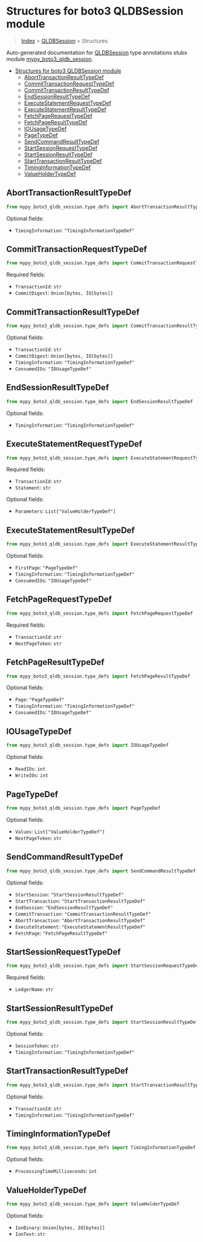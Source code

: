 # Structures for boto3 QLDBSession module

> [Index](../index.md) > [QLDBSession](./index.md) > Structures

Auto-generated documentation for [QLDBSession](https://boto3.amazonaws.com/v1/documentation/api/latest/reference/services/qldb-session.html#QLDBSession)
type annotations stubs module [mypy_boto3_qldb_session](https://pypi.org/project/mypy-boto3-qldb-session/).

- [Structures for boto3 QLDBSession module](#structures-for-boto3-qldbsession-module)
  - [AbortTransactionResultTypeDef](#aborttransactionresulttypedef)
  - [CommitTransactionRequestTypeDef](#committransactionrequesttypedef)
  - [CommitTransactionResultTypeDef](#committransactionresulttypedef)
  - [EndSessionResultTypeDef](#endsessionresulttypedef)
  - [ExecuteStatementRequestTypeDef](#executestatementrequesttypedef)
  - [ExecuteStatementResultTypeDef](#executestatementresulttypedef)
  - [FetchPageRequestTypeDef](#fetchpagerequesttypedef)
  - [FetchPageResultTypeDef](#fetchpageresulttypedef)
  - [IOUsageTypeDef](#iousagetypedef)
  - [PageTypeDef](#pagetypedef)
  - [SendCommandResultTypeDef](#sendcommandresulttypedef)
  - [StartSessionRequestTypeDef](#startsessionrequesttypedef)
  - [StartSessionResultTypeDef](#startsessionresulttypedef)
  - [StartTransactionResultTypeDef](#starttransactionresulttypedef)
  - [TimingInformationTypeDef](#timinginformationtypedef)
  - [ValueHolderTypeDef](#valueholdertypedef)

## AbortTransactionResultTypeDef

```python
from mypy_boto3_qldb_session.type_defs import AbortTransactionResultTypeDef
```




Optional fields:
- `TimingInformation`: `"TimingInformationTypeDef"`


## CommitTransactionRequestTypeDef

```python
from mypy_boto3_qldb_session.type_defs import CommitTransactionRequestTypeDef
```


Required fields:
- `TransactionId`: `str`
- `CommitDigest`: `Union[bytes, IO[bytes]]`




## CommitTransactionResultTypeDef

```python
from mypy_boto3_qldb_session.type_defs import CommitTransactionResultTypeDef
```




Optional fields:
- `TransactionId`: `str`
- `CommitDigest`: `Union[bytes, IO[bytes]]`
- `TimingInformation`: `"TimingInformationTypeDef"`
- `ConsumedIOs`: `"IOUsageTypeDef"`


## EndSessionResultTypeDef

```python
from mypy_boto3_qldb_session.type_defs import EndSessionResultTypeDef
```




Optional fields:
- `TimingInformation`: `"TimingInformationTypeDef"`


## ExecuteStatementRequestTypeDef

```python
from mypy_boto3_qldb_session.type_defs import ExecuteStatementRequestTypeDef
```


Required fields:
- `TransactionId`: `str`
- `Statement`: `str`



Optional fields:
- `Parameters`: `List["ValueHolderTypeDef"]`


## ExecuteStatementResultTypeDef

```python
from mypy_boto3_qldb_session.type_defs import ExecuteStatementResultTypeDef
```




Optional fields:
- `FirstPage`: `"PageTypeDef"`
- `TimingInformation`: `"TimingInformationTypeDef"`
- `ConsumedIOs`: `"IOUsageTypeDef"`


## FetchPageRequestTypeDef

```python
from mypy_boto3_qldb_session.type_defs import FetchPageRequestTypeDef
```


Required fields:
- `TransactionId`: `str`
- `NextPageToken`: `str`




## FetchPageResultTypeDef

```python
from mypy_boto3_qldb_session.type_defs import FetchPageResultTypeDef
```




Optional fields:
- `Page`: `"PageTypeDef"`
- `TimingInformation`: `"TimingInformationTypeDef"`
- `ConsumedIOs`: `"IOUsageTypeDef"`


## IOUsageTypeDef

```python
from mypy_boto3_qldb_session.type_defs import IOUsageTypeDef
```




Optional fields:
- `ReadIOs`: `int`
- `WriteIOs`: `int`


## PageTypeDef

```python
from mypy_boto3_qldb_session.type_defs import PageTypeDef
```




Optional fields:
- `Values`: `List["ValueHolderTypeDef"]`
- `NextPageToken`: `str`


## SendCommandResultTypeDef

```python
from mypy_boto3_qldb_session.type_defs import SendCommandResultTypeDef
```




Optional fields:
- `StartSession`: `"StartSessionResultTypeDef"`
- `StartTransaction`: `"StartTransactionResultTypeDef"`
- `EndSession`: `"EndSessionResultTypeDef"`
- `CommitTransaction`: `"CommitTransactionResultTypeDef"`
- `AbortTransaction`: `"AbortTransactionResultTypeDef"`
- `ExecuteStatement`: `"ExecuteStatementResultTypeDef"`
- `FetchPage`: `"FetchPageResultTypeDef"`


## StartSessionRequestTypeDef

```python
from mypy_boto3_qldb_session.type_defs import StartSessionRequestTypeDef
```


Required fields:
- `LedgerName`: `str`




## StartSessionResultTypeDef

```python
from mypy_boto3_qldb_session.type_defs import StartSessionResultTypeDef
```




Optional fields:
- `SessionToken`: `str`
- `TimingInformation`: `"TimingInformationTypeDef"`


## StartTransactionResultTypeDef

```python
from mypy_boto3_qldb_session.type_defs import StartTransactionResultTypeDef
```




Optional fields:
- `TransactionId`: `str`
- `TimingInformation`: `"TimingInformationTypeDef"`


## TimingInformationTypeDef

```python
from mypy_boto3_qldb_session.type_defs import TimingInformationTypeDef
```




Optional fields:
- `ProcessingTimeMilliseconds`: `int`


## ValueHolderTypeDef

```python
from mypy_boto3_qldb_session.type_defs import ValueHolderTypeDef
```




Optional fields:
- `IonBinary`: `Union[bytes, IO[bytes]]`
- `IonText`: `str`

